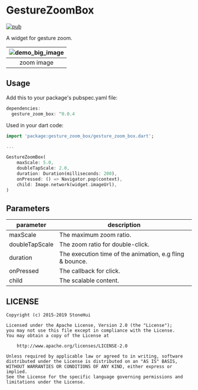 # GestureZoomBox

[![pub](https://img.shields.io/pub/v/gesture_zoom_box.svg)](https://pub.dev/packages/gesture_zoom_box)

A widget for gesture zoom.

| ![demo_big_image](./screenshots/demo_big_image.gif) |
|:----:|
| zoom image |

## Usage

Add this to your package's pubspec.yaml file:
```dart
dependencies:
  gesture_zoom_box: ^0.0.4
```

Used in your dart code:
```dart
import 'package:gesture_zoom_box/gesture_zoom_box.dart';

...

GestureZoomBox(
    maxScale: 5.0,
    doubleTapScale: 2.0,
    duration: Duration(milliseconds: 200),
    onPressed: () => Navigator.pop(context),
    child: Image.network(widget.imageUrl),
)
```

## Parameters

| parameter | description |
|----|----|
| maxScale | The maximum zoom ratio. |
| doubleTapScale | The zoom ratio for double-click.|
| duration | The execution time of the animation, e.g fling & bounce. |
| onPressed | The callback for click. |
| child | The scalable content. |

## LICENSE

```
Copyright (c) 2015-2019 StoneHui

Licensed under the Apache License, Version 2.0 (the "License");
you may not use this file except in compliance with the License.
You may obtain a copy of the License at

    http://www.apache.org/licenses/LICENSE-2.0

Unless required by applicable law or agreed to in writing, software
distributed under the License is distributed on an "AS IS" BASIS,
WITHOUT WARRANTIES OR CONDITIONS OF ANY KIND, either express or implied.
See the License for the specific language governing permissions and
limitations under the License.
```
